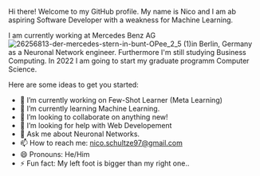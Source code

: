 Hi there! Welcome to my GitHub profile.
My name is Nico and I am ab aspiring Software Developer with a weakness for Machine Learning.

I am currently working at Mercedes Benz AG ![26256813-der-mercedes-stern-in-bunt-OPee_2_5 (1)](https://user-images.githubusercontent.com/87664933/126203503-5aefa94e-b967-48a5-ad8c-73baeaa5baa8.jpg)in Berlin, Germany as a Neuronal Network engineer. Furthermore I'm still studying Business Computing. In 2022 I am going to start my graduate programm Computer Science.


Here are some ideas to get you started:

- 🔭 I’m currently working on Few-Shot Learner (Meta Learning)
- 🌱 I’m currently learning Machine Learning.
- 👯 I’m looking to collaborate on anything new!
- 🤔 I’m looking for help with Web Developement
- 💬 Ask me about Neuronal Networks.
- 📫 How to reach me: nico.schultze97@gmail.com
- 😄 Pronouns: He/Him
- ⚡ Fun fact: My left foot is bigger than my right one..
